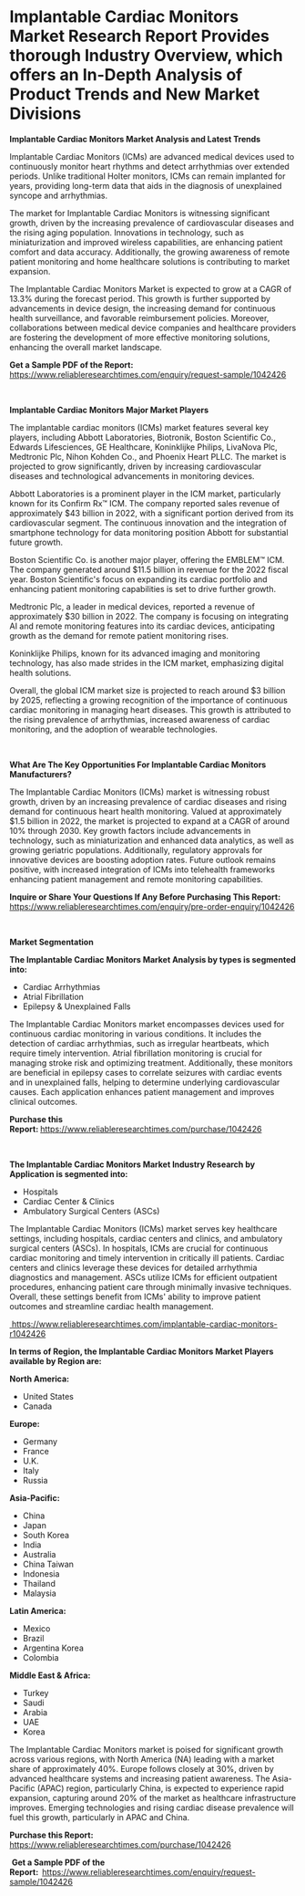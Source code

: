 <p><h1>Implantable Cardiac Monitors Market Research Report Provides thorough Industry Overview, which offers an In-Depth Analysis of Product Trends and New Market Divisions</h1></p><p><strong>Implantable Cardiac Monitors Market Analysis and Latest Trends</strong></p>
<p><p>Implantable Cardiac Monitors (ICMs) are advanced medical devices used to continuously monitor heart rhythms and detect arrhythmias over extended periods. Unlike traditional Holter monitors, ICMs can remain implanted for years, providing long-term data that aids in the diagnosis of unexplained syncope and arrhythmias. </p><p>The market for Implantable Cardiac Monitors is witnessing significant growth, driven by the increasing prevalence of cardiovascular diseases and the rising aging population. Innovations in technology, such as miniaturization and improved wireless capabilities, are enhancing patient comfort and data accuracy. Additionally, the growing awareness of remote patient monitoring and home healthcare solutions is contributing to market expansion. </p><p>The Implantable Cardiac Monitors Market is expected to grow at a CAGR of 13.3% during the forecast period. This growth is further supported by advancements in device design, the increasing demand for continuous health surveillance, and favorable reimbursement policies. Moreover, collaborations between medical device companies and healthcare providers are fostering the development of more effective monitoring solutions, enhancing the overall market landscape.</p></p>
<p><strong>Get a Sample PDF of the Report:&nbsp;</strong> <a href="https://www.reliableresearchtimes.com/enquiry/request-sample/1042426?utm_campaign=2657&utm_medium=2&utm_source=Github&utm_content=ia&utm_term=16042025&utm_id=implantable-cardiac-monitors">https://www.reliableresearchtimes.com/enquiry/request-sample/1042426</a></p>
<p>&nbsp;</p>
<p><strong>Implantable Cardiac Monitors Major Market Players</strong></p>
<p><p>The implantable cardiac monitors (ICMs) market features several key players, including Abbott Laboratories, Biotronik, Boston Scientific Co., Edwards Lifesciences, GE Healthcare, Koninklijke Philips, LivaNova Plc, Medtronic Plc, Nihon Kohden Co., and Phoenix Heart PLLC. The market is projected to grow significantly, driven by increasing cardiovascular diseases and technological advancements in monitoring devices.</p><p>Abbott Laboratories is a prominent player in the ICM market, particularly known for its Confirm Rx™ ICM. The company reported sales revenue of approximately $43 billion in 2022, with a significant portion derived from its cardiovascular segment. The continuous innovation and the integration of smartphone technology for data monitoring position Abbott for substantial future growth.</p><p>Boston Scientific Co. is another major player, offering the EMBLEM™ ICM. The company generated around $11.5 billion in revenue for the 2022 fiscal year. Boston Scientific's focus on expanding its cardiac portfolio and enhancing patient monitoring capabilities is set to drive further growth.</p><p>Medtronic Plc, a leader in medical devices, reported a revenue of approximately $30 billion in 2022. The company is focusing on integrating AI and remote monitoring features into its cardiac devices, anticipating growth as the demand for remote patient monitoring rises.</p><p>Koninklijke Philips, known for its advanced imaging and monitoring technology, has also made strides in the ICM market, emphasizing digital health solutions.</p><p>Overall, the global ICM market size is projected to reach around $3 billion by 2025, reflecting a growing recognition of the importance of continuous cardiac monitoring in managing heart diseases. This growth is attributed to the rising prevalence of arrhythmias, increased awareness of cardiac monitoring, and the adoption of wearable technologies.</p></p>
<p>&nbsp;</p>
<p><strong>What Are The Key Opportunities For Implantable Cardiac Monitors Manufacturers?</strong></p>
<p><p>The Implantable Cardiac Monitors (ICMs) market is witnessing robust growth, driven by an increasing prevalence of cardiac diseases and rising demand for continuous heart health monitoring. Valued at approximately $1.5 billion in 2022, the market is projected to expand at a CAGR of around 10% through 2030. Key growth factors include advancements in technology, such as miniaturization and enhanced data analytics, as well as growing geriatric populations. Additionally, regulatory approvals for innovative devices are boosting adoption rates. Future outlook remains positive, with increased integration of ICMs into telehealth frameworks enhancing patient management and remote monitoring capabilities.</p></p>
<p><strong>Inquire or Share Your Questions If Any Before Purchasing This Report:</strong> <a href="https://www.reliableresearchtimes.com/enquiry/pre-order-enquiry/1042426?utm_campaign=2657&utm_medium=2&utm_source=Github&utm_content=ia&utm_term=16042025&utm_id=implantable-cardiac-monitors">https://www.reliableresearchtimes.com/enquiry/pre-order-enquiry/1042426</a></p>
<p>&nbsp;</p>
<p><strong>Market Segmentation</strong></p>
<p><strong>The Implantable Cardiac Monitors Market Analysis by types is segmented into:</strong></p>
<p><ul><li>Cardiac Arrhythmias</li><li>Atrial Fibrillation</li><li>Epilepsy & Unexplained Falls</li></ul></p>
<p><p>The Implantable Cardiac Monitors market encompasses devices used for continuous cardiac monitoring in various conditions. It includes the detection of cardiac arrhythmias, such as irregular heartbeats, which require timely intervention. Atrial fibrillation monitoring is crucial for managing stroke risk and optimizing treatment. Additionally, these monitors are beneficial in epilepsy cases to correlate seizures with cardiac events and in unexplained falls, helping to determine underlying cardiovascular causes. Each application enhances patient management and improves clinical outcomes.</p></p>
<p><strong>Purchase this Report:&nbsp;</strong><a href="https://www.reliableresearchtimes.com/purchase/1042426?utm_campaign=2657&utm_medium=2&utm_source=Github&utm_content=ia&utm_term=16042025&utm_id=implantable-cardiac-monitors">https://www.reliableresearchtimes.com/purchase/1042426</a></p>
<p>&nbsp;</p>
<p><strong>The Implantable Cardiac Monitors Market Industry Research by Application is segmented into:</strong></p>
<p><ul><li>Hospitals</li><li>Cardiac Center & Clinics</li><li>Ambulatory Surgical Centers (ASCs)</li></ul></p>
<p><p>The Implantable Cardiac Monitors (ICMs) market serves key healthcare settings, including hospitals, cardiac centers and clinics, and ambulatory surgical centers (ASCs). In hospitals, ICMs are crucial for continuous cardiac monitoring and timely intervention in critically ill patients. Cardiac centers and clinics leverage these devices for detailed arrhythmia diagnostics and management. ASCs utilize ICMs for efficient outpatient procedures, enhancing patient care through minimally invasive techniques. Overall, these settings benefit from ICMs' ability to improve patient outcomes and streamline cardiac health management.</p></p>
<p><a href="https://www.reliableresearchtimes.com/implantable-cardiac-monitors-r1042426?utm_campaign=2657&utm_medium=2&utm_source=Github&utm_content=ia&utm_term=16042025&utm_id=implantable-cardiac-monitors">&nbsp;https://www.reliableresearchtimes.com/implantable-cardiac-monitors-r1042426</a></p>
<p><strong>In terms of Region, the Implantable Cardiac Monitors Market Players available by Region are:</strong></p>
<p>
    <p> <strong> North America: </strong>
        <ul>
            <li>United States</li>
            <li>Canada</li>
        </ul>
        </p> 
    <p> <strong> Europe: </strong>
        <ul>
            <li>Germany</li>
            <li>France</li>
            <li>U.K.</li>
            <li>Italy</li>
            <li>Russia</li>
        </ul>
        </p> 
    <p> <strong> Asia-Pacific: </strong>
        <ul>
            <li>China</li>
            <li>Japan</li>
            <li>South Korea</li>
            <li>India</li>
            <li>Australia</li>
            <li>China Taiwan</li>
            <li>Indonesia</li>
            <li>Thailand</li>
            <li>Malaysia</li>
        </ul>
        </p> 
    <p> <strong> Latin America: </strong>
        <ul>
            <li>Mexico</li>
            <li>Brazil</li>
            <li>Argentina Korea</li>
            <li>Colombia</li>
        </ul>
        </p> 
    <p> <strong> Middle East & Africa: </strong>
        <ul>
            <li>Turkey</li>
            <li>Saudi</li>
            <li>Arabia</li>
            <li>UAE</li>
            <li>Korea</li>
        </ul>
    </p>
    </p>
<p><p>The Implantable Cardiac Monitors market is poised for significant growth across various regions, with North America (NA) leading with a market share of approximately 40%. Europe follows closely at 30%, driven by advanced healthcare systems and increasing patient awareness. The Asia-Pacific (APAC) region, particularly China, is expected to experience rapid expansion, capturing around 20% of the market as healthcare infrastructure improves. Emerging technologies and rising cardiac disease prevalence will fuel this growth, particularly in APAC and China.</p></p>
<p><strong>Purchase this Report: </strong><a href="https://www.reliableresearchtimes.com/purchase/1042426?utm_campaign=2657&utm_medium=2&utm_source=Github&utm_content=ia&utm_term=16042025&utm_id=implantable-cardiac-monitors">https://www.reliableresearchtimes.com/purchase/1042426</a></p>
<p>&nbsp;<strong>Get a Sample PDF of the Report:&nbsp;&nbsp;</strong><a href="https://www.reliableresearchtimes.com/enquiry/request-sample/1042426?utm_campaign=2657&utm_medium=2&utm_source=Github&utm_content=ia&utm_term=16042025&utm_id=implantable-cardiac-monitors">https://www.reliableresearchtimes.com/enquiry/request-sample/1042426</a></p>
<p><strong></strong></p>
<p><p></p><p></p><p></p></p>